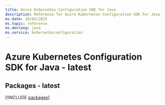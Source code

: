 ```yaml
---
title: Azure Kubernetes Configuration SDK for Java
description: Reference for Azure Kubernetes Configuration SDK for Java
ms.date: 10/03/2025
ms.topic: reference
ms.devlang: java
ms.service: kubernetesconfiguration
---
```

# Azure Kubernetes Configuration SDK for Java - latest
## Packages - latest
[!INCLUDE [packages](kubernetes-configuration-index.md)]